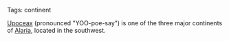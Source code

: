 Tags: continent

[Upoceax](Upoceax) (pronounced "YOO-poe-say") is one of the three major continents of [Alaria](Alaria), located in the southwest.